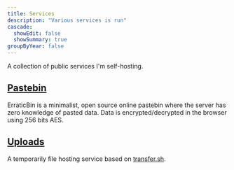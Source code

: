 ```yaml
---
title: Services
description: "Various services is run"
cascade:
  showEdit: false
  showSummary: true
groupByYear: false
---
```


A collection of public services I'm self-hosting.

## [Pastebin](https://paste.erratic.cloud)

ErraticBin is a minimalist, open source online pastebin where the server has zero knowledge of pasted data. Data is encrypted/decrypted in the browser using 256 bits AES.

## [Uploads](https://upload.erratic.cloud)

A temporarily file hosting service based on [transfer.sh](https://transfer.sh).